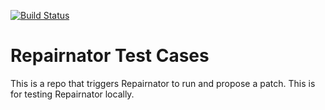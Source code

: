 [![Build Status](https://travis-ci.com/zen93/travis-ci-tutorial-java.svg?branch=master)](https://travis-ci.com/zen93/travis-ci-tutorial-java)

# Repairnator Test Cases

This is a repo that triggers Repairnator to run and propose a patch. This is for testing Repairnator locally.